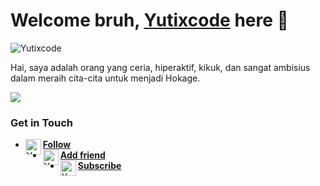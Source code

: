 # Welcome bruh, [Yutixcode](http://yutixcode.xyz) here 🙌

![Yutixcode](https://komarev.com/ghpvc/?username=Yutixcode&label=Views&color=blue&style=plastic)

Hai, saya adalah orang yang ceria, hiperaktif, kikuk, dan sangat ambisius dalam meraih cita-cita untuk menjadi Hokage.

[<img align="center" src="https://github-readme-stats.vercel.app/api/top-langs/?username=Yutixcode&theme=light&hide_langs_below=1" />](https://github.com/Yutixcode)

### Get in Touch
- [<img alt="Yutixcode's Instagram" align="left" width="25px" src="https://cdn.jsdelivr.net/npm/simple-icons@v3/icons/instagram.svg" /> **Follow**](https://instagram.com/n74nk420)
- [<img alt="Yutixcode's Facebook" align="left" width="25px" src="https://cdn.jsdelivr.net/npm/simple-icons@v3/icons/facebook.svg" /> **Add friend**](https://www.facebook.com/njnk.xnxx) 
- [<img alt="Yutixcode's Youtube" align="left" width="25px" src="https://cdn.jsdelivr.net/npm/simple-icons@v3/icons/youtube.svg" /> **Subscribe**](https://www.youtube.com/NjankSoekamti)
<!-- Mau nyontek yaaaa? Awokawok dasar anjing ya kamu -->
